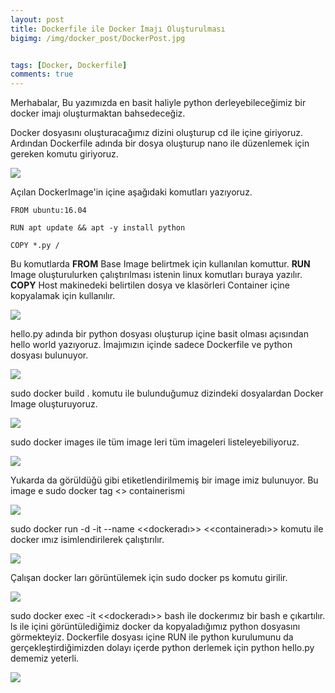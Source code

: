 ```yaml
---
layout: post
title: Dockerfile ile Docker İmajı Oluşturulması
bigimg: /img/docker_post/DockerPost.jpg


tags: [Docker, Dockerfile]
comments: true
---
```



Merhabalar,
Bu yazımızda en basit haliyle python derleyebileceğimiz bir docker imajı oluşturmaktan bahsedeceğiz.

Docker dosyasını oluşturacağımız dizini oluşturup cd ile içine giriyoruz. Ardından Dockerfile adında bir dosya oluşturup nano ile düzenlemek için gereken komutu giriyoruz.

![](http://yazicielif.github.io/img/docker_post/docker_post_1.png)

Açılan DockerImage'in içine aşağıdaki komutları yazıyoruz.

~~~
FROM ubuntu:16.04

RUN apt update && apt -y install python

COPY *.py / 
~~~

Bu komutlarda
**FROM** Base Image belirtmek için kullanılan komuttur.
**RUN**  Image oluşturulurken çalıştırılması istenin linux komutları buraya yazılır.
**COPY** Host makinedeki belirtilen dosya ve klasörleri Container içine kopyalamak için kullanılır.

![](http://yazicielif.github.io/img/docker_post/docker_post_2.png)

hello.py adında bir python dosyası oluşturup içine basit olması açısından hello world yazıyoruz. İmajımızın içinde sadece Dockerfile ve python dosyası bulunuyor. 

![](http://yazicielif.github.io/img/docker_post/docker_post_3.png)

sudo docker build . komutu ile bulunduğumuz dizindeki dosyalardan Docker Image oluşturuyoruz. 

![](http://yazicielif.github.io/img/docker_post/docker_post_4.png)

sudo docker images ile tüm image leri tüm imageleri listeleyebiliyoruz.

![](http://yazicielif.github.io/img/docker_post/docker_post_5.png)

Yukarda da görüldüğü gibi etiketlendirilmemiş bir image imiz bulunuyor. Bu image e sudo docker tag <<Image ID>> containerismi

![](http://yazicielif.github.io/img/docker_post/docker_post_6.png)

sudo docker run -d -it --name <<dockeradı>> <<containeradı>> komutu ile docker ımız isimlendirilerek çalıştırılır. 

![](http://yazicielif.github.io/img/docker_post/docker_post_7.png)

Çalışan docker ları görüntülemek için sudo docker ps komutu girilir.

![](http://yazicielif.github.io/img/docker_post/docker_post_8.png)

sudo docker exec -it <<dockeradı>> bash ile dockerımız bir bash e çıkartılır. ls ile içini görüntülediğimiz docker da kopyaladığımız python dosyasını görmekteyiz. Dockerfile dosyası içine RUN ile python kurulumunu da gerçekleştirdiğimizden dolayı içerde python derlemek için python hello.py dememiz yeterli.

![](http://yazicielif.github.io/img/docker_post/docker_post_8.png)